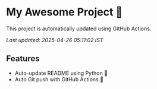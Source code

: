 # My Awesome Project 🚀

This project is automatically updated using GitHub Actions.

_Last updated: 2025-04-26 05:11:02 IST_

## Features
- Auto-update README using Python 🐍
- Auto Git push with GitHub Actions 🤖

